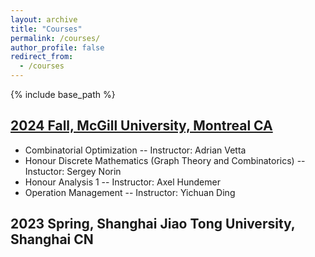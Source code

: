 ```yaml
---
layout: archive
title: "Courses"
permalink: /courses/
author_profile: false
redirect_from:
  - /courses
---
```


{% include base_path %}

## [ 2024 Fall, McGill University, Montreal CA](https://github.com/Sheng-Cheng-2004/24fall_lecture_materials)

* Combinatorial Optimization -- Instructor: Adrian Vetta  
* Honour Discrete Mathematics (Graph Theory and Combinatorics) -- Instuctor: Sergey Norin
* Honour Analysis 1 -- Instructor: Axel Hundemer
* Operation Management -- Instructor: Yichuan Ding

## 2023 Spring, Shanghai Jiao Tong University, Shanghai CN

